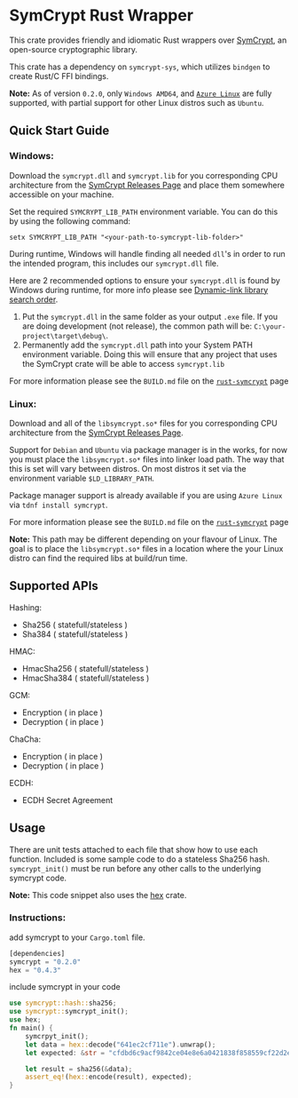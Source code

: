 # SymCrypt Rust Wrapper

This crate provides friendly and idiomatic Rust wrappers over [SymCrypt](https://github.com/microsoft/SymCrypt), an open-source cryptographic library.

This crate has a dependency on `symcrypt-sys`, which utilizes `bindgen` to create Rust/C FFI bindings.

**Note:** As of version `0.2.0`, only `Windows AMD64`, and [`Azure Linux`](https://github.com/microsoft/azurelinux) are fully supported, with partial support for other Linux distros such as `Ubuntu`.

## Quick Start Guide

### Windows:
Download the `symcrypt.dll` and `symcrypt.lib` for you corresponding CPU architecture from the [SymCrypt Releases Page](https://github.com/microsoft/SymCrypt/releases/tag/v103.4.2) and place them somewhere accessible on your machine.

Set the required `SYMCRYPT_LIB_PATH` environment variable. You can do this by using the following command:

`setx SYMCRYPT_LIB_PATH "<your-path-to-symcrypt-lib-folder>"`

During runtime, Windows will handle finding all needed `dll`'s in order to run the intended program, this includes our `symcrypt.dll` file.

Here are 2 recommended options to ensure your `symcrypt.dll` is found by Windows during runtime, for more info please see [Dynamic-link library search order](https://learn.microsoft.com/en-us/windows/win32/dlls/dynamic-link-library-search-order).

1. Put the `symcrypt.dll` in the same folder as your output `.exe` file. If you are doing development (not release), the common path will be: `C:\your-project\target\debug\`.
2. Permanently add the `symcrypt.dll` path into your System PATH environment variable. Doing this will ensure that any project that uses the SymCrypt crate will be able to access `symcrypt.lib`

For more information please see the `BUILD.md` file on the [`rust-symcrypt`](https://github.com/microsoft/rust-symcrypt/tree/main/rust-symcrypt) page

### Linux:
Download and all of the `libsymcrypt.so*` files for you corresponding CPU architecture from the [SymCrypt Releases Page](https://github.com/microsoft/SymCrypt/releases/tag/v103.4.2).

Support for `Debian` and `Ubuntu` via package manager is in the works, for now you must place the `libsymcrypt.so*` files into linker load path. The way that this is set will vary between distros. On most distros it set via the environment variable `$LD_LIBRARY_PATH`. 

Package manager support is already available if you are using `Azure Linux` via `tdnf install symcrypt`.

For more information please see the `BUILD.md` file on the [`rust-symcrypt`](https://github.com/microsoft/rust-symcrypt/tree/main/rust-symcrypt) page

**Note:** This path may be different depending on your flavour of Linux. The goal is to place the `libsymcrypt.so*` files in a location where the your Linux distro can find the required libs at build/run time.


## Supported APIs

Hashing:
- Sha256 ( statefull/stateless )
- Sha384 ( statefull/stateless )

HMAC:
- HmacSha256 ( statefull/stateless )
- HmacSha384 ( statefull/stateless )

GCM:
- Encryption ( in place )
- Decryption ( in place )

ChaCha:
- Encryption ( in place )
- Decryption ( in place )

ECDH:
- ECDH Secret Agreement

## Usage
There are unit tests attached to each file that show how to use each function. Included is some sample code to do a stateless Sha256 hash. `symcrypt_init()` must be run before any other calls to the underlying symcrypt code.

**Note:** This code snippet also uses the [hex](https://crates.io/crates/hex) crate.

### Instructions:  

add symcrypt to your `Cargo.toml` file.

```rust
[dependencies]
symcrypt = "0.2.0"
hex = "0.4.3"
```

include symcrypt in your code  

```rust
use symcrypt::hash::sha256; 
use symcrypt::symcrypt_init();
use hex;
fn main() {
    symcrpyt_init();
    let data = hex::decode("641ec2cf711e").unwrap();
    let expected: &str = "cfdbd6c9acf9842ce04e8e6a0421838f858559cf22d2ea8a38bd07d5e4692233";

    let result = sha256(&data);
    assert_eq!(hex::encode(result), expected);
}
```
